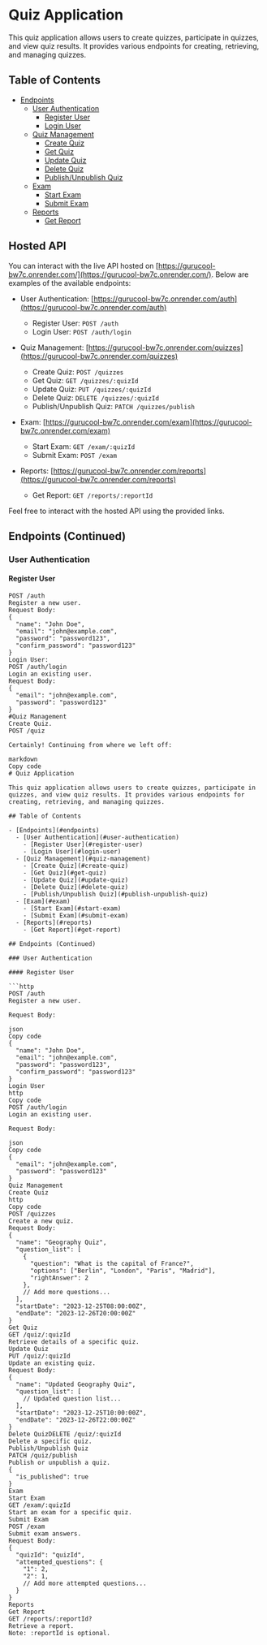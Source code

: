 # Quiz Application

This quiz application allows users to create quizzes, participate in quizzes, and view quiz results. It provides various endpoints for creating, retrieving, and managing quizzes.

## Table of Contents

- [Endpoints](#endpoints)
  - [User Authentication](#user-authentication)
    - [Register User](#register-user)
    - [Login User](#login-user)
  - [Quiz Management](#quiz-management)
    - [Create Quiz](#create-quiz)
    - [Get Quiz](#get-quiz)
    - [Update Quiz](#update-quiz)
    - [Delete Quiz](#delete-quiz)
    - [Publish/Unpublish Quiz](#publish-unpublish-quiz)
  - [Exam](#exam)
    - [Start Exam](#start-exam)
    - [Submit Exam](#submit-exam)
  - [Reports](#reports)
    - [Get Report](#get-report)
   
## Hosted API

You can interact with the live API hosted on [https://gurucool-bw7c.onrender.com/](https://gurucool-bw7c.onrender.com/). Below are examples of the available endpoints:

- User Authentication: [https://gurucool-bw7c.onrender.com/auth](https://gurucool-bw7c.onrender.com/auth)
  - Register User: `POST /auth`
  - Login User: `POST /auth/login`

- Quiz Management: [https://gurucool-bw7c.onrender.com/quizzes](https://gurucool-bw7c.onrender.com/quizzes)
  - Create Quiz: `POST /quizzes`
  - Get Quiz: `GET /quizzes/:quizId`
  - Update Quiz: `PUT /quizzes/:quizId`
  - Delete Quiz: `DELETE /quizzes/:quizId`
  - Publish/Unpublish Quiz: `PATCH /quizzes/publish`

- Exam: [https://gurucool-bw7c.onrender.com/exam](https://gurucool-bw7c.onrender.com/exam)
  - Start Exam: `GET /exam/:quizId`
  - Submit Exam: `POST /exam`

- Reports: [https://gurucool-bw7c.onrender.com/reports](https://gurucool-bw7c.onrender.com/reports)
  - Get Report: `GET /reports/:reportId`

Feel free to interact with the hosted API using the provided links.


## Endpoints (Continued)

### User Authentication

#### Register User

```http
POST /auth
Register a new user.
Request Body:
{
  "name": "John Doe",
  "email": "john@example.com",
  "password": "password123",
  "confirm_password": "password123"
}
Login User:
POST /auth/login
Login an existing user.
Request Body:
{
  "email": "john@example.com",
  "password": "password123"
}
#Quiz Management
Create Quiz.
POST /quiz

Certainly! Continuing from where we left off:

markdown
Copy code
# Quiz Application

This quiz application allows users to create quizzes, participate in quizzes, and view quiz results. It provides various endpoints for creating, retrieving, and managing quizzes.

## Table of Contents

- [Endpoints](#endpoints)
  - [User Authentication](#user-authentication)
    - [Register User](#register-user)
    - [Login User](#login-user)
  - [Quiz Management](#quiz-management)
    - [Create Quiz](#create-quiz)
    - [Get Quiz](#get-quiz)
    - [Update Quiz](#update-quiz)
    - [Delete Quiz](#delete-quiz)
    - [Publish/Unpublish Quiz](#publish-unpublish-quiz)
  - [Exam](#exam)
    - [Start Exam](#start-exam)
    - [Submit Exam](#submit-exam)
  - [Reports](#reports)
    - [Get Report](#get-report)

## Endpoints (Continued)

### User Authentication

#### Register User

```http
POST /auth
Register a new user.

Request Body:

json
Copy code
{
  "name": "John Doe",
  "email": "john@example.com",
  "password": "password123",
  "confirm_password": "password123"
}
Login User
http
Copy code
POST /auth/login
Login an existing user.

Request Body:

json
Copy code
{
  "email": "john@example.com",
  "password": "password123"
}
Quiz Management
Create Quiz
http
Copy code
POST /quizzes
Create a new quiz.
Request Body:
{
  "name": "Geography Quiz",
  "question_list": [
    {
      "question": "What is the capital of France?",
      "options": ["Berlin", "London", "Paris", "Madrid"],
      "rightAnswer": 2
    },
    // Add more questions...
  ],
  "startDate": "2023-12-25T08:00:00Z",
  "endDate": "2023-12-26T20:00:00Z"
}
Get Quiz
GET /quiz/:quizId
Retrieve details of a specific quiz.
Update Quiz
PUT /quiz/:quizId
Update an existing quiz.
Request Body:
{
  "name": "Updated Geography Quiz",
  "question_list": [
    // Updated question list...
  ],
  "startDate": "2023-12-25T10:00:00Z",
  "endDate": "2023-12-26T22:00:00Z"
}
Delete QuizDELETE /quiz/:quizId
Delete a specific quiz.
Publish/Unpublish Quiz
PATCH /quiz/publish
Publish or unpublish a quiz.
{
  "is_published": true
}
Exam
Start Exam
GET /exam/:quizId
Start an exam for a specific quiz.
Submit Exam
POST /exam
Submit exam answers.
Request Body:
{
  "quizId": "quizId",
  "attempted_questions": {
    "1": 2,
    "2": 1,
    // Add more attempted questions...
  }
}
Reports
Get Report
GET /reports/:reportId?
Retrieve a report.
Note: :reportId is optional.



